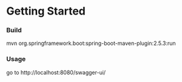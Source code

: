 # Getting Started

### Build
mvn org.springframework.boot:spring-boot-maven-plugin:2.5.3:run

### Usage
go to http://localhost:8080/swagger-ui/
